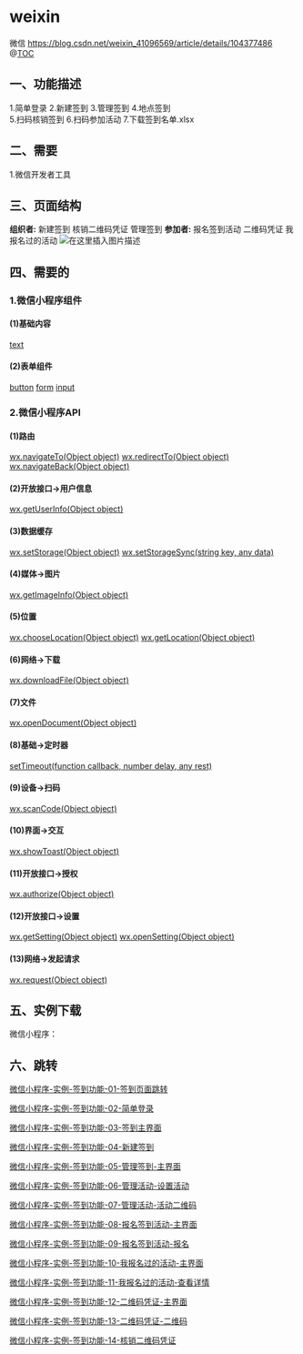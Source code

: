 # weixin
微信
https://blog.csdn.net/weixin_41096569/article/details/104377486
@[TOC](目录)
## 一、功能描述
1.简单登录
2.新建签到
3.管理签到
4.地点签到                   
5.扫码核销签到
6.扫码参加活动
7.下载签到名单.xlsx

## 二、需要

1.微信开发者工具


## 三、页面结构

**组织者:**
新建签到
核销二维码凭证
管理签到
**参加者:**
报名签到活动
二维码凭证
我报名过的活动
![在这里插入图片描述](https://img-blog.csdnimg.cn/20200424084817178.PNG?x-oss-process=image/watermark,type_ZmFuZ3poZW5naGVpdGk,shadow_10,text_aHR0cHM6Ly9ibG9nLmNzZG4ubmV0L3dlaXhpbl80MTA5NjU2OQ==,size_16,color_FFFFFF,t_70#pic_center)

## 四、需要的
### 1.微信小程序组件
#### (1)基础内容
[text](https://developers.weixin.qq.com/miniprogram/dev/component/text.html)

#### (2)表单组件
[button](https://developers.weixin.qq.com/miniprogram/dev/component/button.html)
[form](https://developers.weixin.qq.com/miniprogram/dev/component/form.html)
[input](https://developers.weixin.qq.com/miniprogram/dev/component/input.html)


### 2.微信小程序API
#### (1)路由
[wx.navigateTo(Object object)](https://developers.weixin.qq.com/miniprogram/dev/api/route/wx.navigateTo.html)
[wx.redirectTo(Object object)](https://developers.weixin.qq.com/miniprogram/dev/api/route/wx.redirectTo.html)
[wx.navigateBack(Object object)](https://developers.weixin.qq.com/miniprogram/dev/api/route/wx.navigateBack.html)

#### (2)开放接口->用户信息
[wx.getUserInfo(Object object)](https://developers.weixin.qq.com/miniprogram/dev/api/open-api/login/wx.login.html)
#### (3)数据缓存
[wx.setStorage(Object object)](https://developers.weixin.qq.com/miniprogram/dev/api/storage/wx.setStorage.html)
[wx.setStorageSync(string key, any data)](https://developers.weixin.qq.com/miniprogram/dev/api/storage/wx.setStorageSync.html)
#### (4)媒体->图片
[wx.getImageInfo(Object object)](https://developers.weixin.qq.com/miniprogram/dev/api/media/image/wx.getImageInfo.html)
#### (5)位置
[wx.chooseLocation(Object object)](https://developers.weixin.qq.com/miniprogram/dev/api/location/wx.chooseLocation.html)
[wx.getLocation(Object object)](https://developers.weixin.qq.com/miniprogram/dev/api/location/wx.getLocation.html)
#### (6)网络->下载
[wx.downloadFile(Object object)](https://developers.weixin.qq.com/miniprogram/dev/api/network/download/wx.downloadFile.html)
#### (7)文件
[wx.openDocument(Object object)](https://developers.weixin.qq.com/miniprogram/dev/api/file/wx.openDocument.html)
#### (8)基础->定时器
[setTimeout(function callback, number delay, any rest)](https://developers.weixin.qq.com/miniprogram/dev/api/base/timer/setTimeout.html)
#### (9)设备->扫码
[wx.scanCode(Object object)](https://developers.weixin.qq.com/miniprogram/dev/api/device/scan/wx.scanCode.html)
#### (10)界面->交互
[wx.showToast(Object object)](https://developers.weixin.qq.com/miniprogram/dev/api/ui/interaction/wx.showToast.html)
#### (11)开放接口->授权
[wx.authorize(Object object)](https://developers.weixin.qq.com/miniprogram/dev/api/open-api/authorize/wx.authorize.html)
#### (12)开放接口->设置
[wx.getSetting(Object object)](https://developers.weixin.qq.com/miniprogram/dev/api/open-api/setting/wx.getSetting.html)
[wx.openSetting(Object object)](https://developers.weixin.qq.com/miniprogram/dev/api/open-api/setting/wx.openSetting.html)
#### (13)网络->发起请求
[wx.request(Object object)](https://developers.weixin.qq.com/miniprogram/dev/api/network/request/wx.request.html)

## 五、实例下载

微信小程序：
## 六、跳转
[微信小程序-实例-签到功能-01-签到页面跳转](https://blog.csdn.net/weixin_41096569/article/details/105718363)

[微信小程序-实例-签到功能-02-简单登录](https://blog.csdn.net/weixin_41096569/article/details/105718676)

[微信小程序-实例-签到功能-03-签到主界面](https://blog.csdn.net/weixin_41096569/article/details/105719166)

[微信小程序-实例-签到功能-04-新建签到](https://blog.csdn.net/weixin_41096569/article/details/105719577)

[微信小程序-实例-签到功能-05-管理签到-主界面](https://blog.csdn.net/weixin_41096569/article/details/105719984)

[微信小程序-实例-签到功能-06-管理活动-设置活动](https://blog.csdn.net/weixin_41096569/article/details/105720221)

[微信小程序-实例-签到功能-07-管理活动-活动二维码](https://blog.csdn.net/weixin_41096569/article/details/105722600)

[微信小程序-实例-签到功能-08-报名签到活动-主界面](https://blog.csdn.net/weixin_41096569/article/details/105722627)

[微信小程序-实例-签到功能-09-报名签到活动-报名](https://blog.csdn.net/weixin_41096569/article/details/105722650)

[微信小程序-实例-签到功能-10-我报名过的活动-主界面](https://blog.csdn.net/weixin_41096569/article/details/105722672)

[微信小程序-实例-签到功能-11-我报名过的活动-查看详情](https://blog.csdn.net/weixin_41096569/article/details/105722711)

[微信小程序-实例-签到功能-12-二维码凭证-主界面](https://blog.csdn.net/weixin_41096569/article/details/105722795)

[微信小程序-实例-签到功能-13-二维码凭证-二维码](https://blog.csdn.net/weixin_41096569/article/details/105722856)

[微信小程序-实例-签到功能-14-核销二维码凭证](https://blog.csdn.net/weixin_41096569/article/details/105722912)

